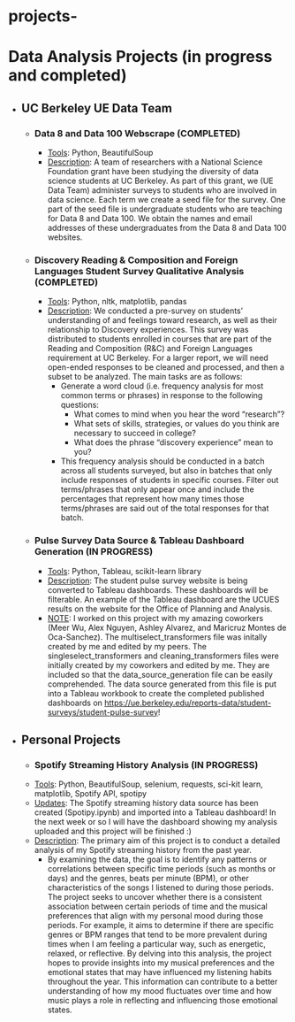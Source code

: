 # projects-
# Data Analysis Projects (in progress and completed)
- ## UC Berkeley UE Data Team 
  -   ### **Data 8 and Data 100 Webscrape (COMPLETED)**
      - <ins>Tools</ins>: Python, BeautifulSoup
      - <ins>Description</ins>: A team of researchers with a National Science Foundation grant have been studying the diversity of data science students at UC Berkeley. As part of this grant, we (UE Data Team) administer surveys to students who are involved in data science. Each term we create a seed file for the survey. One part of the seed file is undergraduate students who are teaching for Data 8 and Data 100. We obtain the names and email addresses of these undergraduates from the Data 8 and Data 100 websites.
  -   ### **Discovery Reading & Composition and Foreign Languages Student Survey Qualitative Analysis (COMPLETED)**
      - <ins>Tools</ins>: Python, nltk, matplotlib, pandas
      - <ins>Description</ins>: We conducted a pre-survey on students’ understanding of and feelings toward research, as well as their relationship to Discovery experiences. This survey was distributed to students enrolled in courses that are part of the Reading and Composition (R&C) and Foreign Languages requirement at UC Berkeley. For a larger report, we will need open-ended responses to be cleaned and processed, and then a subset to be analyzed. The main tasks are as follows:
        - Generate a word cloud (i.e. frequency analysis for most common terms or phrases) in response to the following questions:
           - What comes to mind when you hear the word “research”?
           - What sets of skills, strategies, or values do you think are necessary to succeed in college?
           - What does the phrase “discovery experience” mean to you? 
        - This frequency analysis should be conducted in a batch across all students surveyed, but also in batches that only include responses of students in specific courses. Filter out terms/phrases that only appear once and include the percentages that represent how many times those terms/phrases are said out of the total responses for that batch.
  -   ### **Pulse Survey Data Source & Tableau Dashboard Generation (IN PROGRESS)**
      - <ins>Tools</ins>: Python, Tableau, scikit-learn library 
      - <ins>Description</ins>: The student pulse survey website is being converted to Tableau dashboards. These dashboards will be filterable. An example of the Tableau dashboard are the UCUES results on the website for the Office of Planning and Analysis.
      - <ins>NOTE</ins>: I worked on this project with my amazing coworkers (Meer Wu, Alex Nguyen, Ashley Alvarez, and Maricruz Montes de Oca-Sanchez). The multiselect_transformers file was initally created by me and edited by my peers. The singleselect_transformers and cleaning_transformers files were initially created by my coworkers and edited by me. They are included so that the data_source_generation file can be easily comprehended. The data source generated from this file is put into a Tableau workbook to create the completed published dashboards on https://ue.berkeley.edu/reports-data/student-surveys/student-pulse-survey!
- ## Personal Projects
  - ### **Spotify Streaming History Analysis (IN PROGRESS)**
  - <ins>Tools</ins>: Python, BeautifulSoup, selenium, requests, sci-kit learn, matplotlib, Spotify API, spotipy
  - <ins>Updates</ins>: The Spotify streaming history data source has been created (Spotipy.ipynb) and imported into a Tableau dashboard! In the next week or so I will have the dashboard showing my analysis uploaded and this project will be finished :) 
  - <ins>Description</ins>: The primary aim of this project is to conduct a detailed analysis of my Spotify streaming history from the past year.
      - By examining the data, the goal is to identify any patterns or correlations between specific time periods (such as months or days) and the genres, beats per minute (BPM), or other characteristics of the songs I listened to during those periods. The project seeks to uncover whether there is a consistent association between certain periods of time and the musical preferences that align with my personal mood during those periods. For example, it aims to determine if there are specific genres or BPM ranges that tend to be more prevalent during times when I am feeling a particular way, such as energetic, relaxed, or reflective. By delving into this analysis, the project hopes to provide insights into my musical preferences and the emotional states that may have influenced my listening habits throughout the year. This information can contribute to a better understanding of how my mood fluctuates over time and how music plays a role in reflecting and influencing those emotional states.

